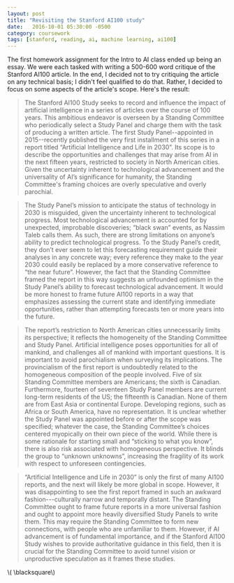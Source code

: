 ```yaml
---
layout: post
title: "Revisiting the Stanford AI100 study"
date:   2016-10-01 05:30:00 -0500
category: coursework
tags: [stanford, reading, ai, machine learning, ai100] 
---
```


The first homework assignment for the Intro to AI class ended up
being an essay. We were each tasked with writing a 500-600 word 
critique of the Stanford AI100 article. In the end, I decided not
to try critiquing the article on any technical basis; I didn't
feel qualified to do that. Rather, I decided to focus on some aspects
of the article's scope. Here's the result:

>The Stanford AI100 Study seeks to record and influence the impact of artificial
intelligence in a series of articles over the course of 100 years. This 
ambitious endeavor is overseen by a Standing Committee who periodically select 
a Study Panel and charge them with the task of producing a written article. 
The first Study Panel--appointed in 2015--recently published the very first 
installment of this series in a report titled “Artificial Intelligence and 
Life in 2030”. Its scope is to describe the opportunities and challenges 
that may arise from AI in the next fifteen years, restricted to society in 
North American cities. Given the uncertainty inherent to technological 
advancement and the universality of AI’s significance for humanity, the 
Standing Committee's framing choices are overly speculative and 
overly parochial.

>The Study Panel’s mission to anticipate the status of technology in 2030 is 
misguided, given the uncertainty inherent to technological progress. Most 
technological advancement is accounted for by unexpected, improbable
discoveries; “black swan” events, as Nassim Taleb calls them. As such, 
there are strong limitations on anyone’s ability to predict technological 
progress. To the Study Panel’s credit, they don’t ever seem to let this 
forecasting requirement guide their analyses in any concrete way; every 
reference they make to the year 2030 could easily be replaced by a more 
conservative reference to “the near future”. However, the fact that the 
Standing Committee framed the report in this way suggests an unfounded optimism
in the Study Panel’s ability to forecast technological advancement. It would
be more honest to frame future AI100 reports in a way that emphasizes assessing
the current state and identifying immediate opportunities, rather than 
attempting forecasts ten or more years into the future.

>The report’s restriction to North American cities unnecessarily limits its 
perspective; it reflects the homogeneity of the Standing Committee and Study 
Panel. Artificial intelligence poses opportunities for all of mankind, and 
challenges all of mankind with important questions. It is important to avoid 
parochialism when surveying its implications. The provincialism of the first 
report is undoubtedly related to the homogeneous composition of the people 
involved. Five of six Standing Committee members are Americans; the sixth is 
Canadian. Furthermore, fourteen of seventeen Study Panel members are current 
long-term residents of the US; the fifteenth is Canadian. None of them are from 
East Asia or continental Europe. Developing regions, such as Africa or South 
America, have no representation. It is unclear whether the Study Panel was 
appointed before or after the scope was specified; whatever the case, the 
Standing Committee’s choices centered myopically on their own piece of the 
world. While there is some rationale for starting small and “sticking to what 
you know”, there is also risk associated with homogeneous perspective. It 
blinds the group to “unknown unknowns”, increasing the fragility of its work 
with respect to unforeseen contingencies.

>“Artificial Intelligence and Life in 2030” is only the first of many
AI100 reports, and the next will likely be more global in scope. However,
it was disappointing to see the first report framed in such an awkward 
fashion---culturally narrow and temporally distant. The Standing Committee 
ought to frame future reports in a more universal fashion and ought to appoint 
more heavily diversified Study Panels to write them. This may require the 
Standing Committee to form new connections, with people who are unfamiliar to 
them. However, if AI advancement is of fundamental importance, 
and if the Stanford AI100 Study wishes to provide authoritative guidance in 
this field, then it is crucial for the Standing Committee to avoid tunnel
vision or unproductive speculation as it frames these studies.

\\( \blacksquare\\)  
